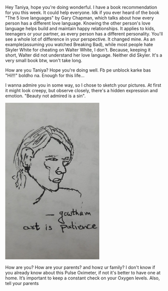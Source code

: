 Hey Taniya, hope you're doing wonderful. I have a book recommendation for you this week. It could help everyone. Idk if you ever heard of the book "The 5 love languages" by Gary Chapman, which talks about how every person has a different love language. Knowing the other person's love language helps build and maintain happy relationships. It applies to kids, teenagers or your partner, as every person has a different personality. You'll see a whole lot of difference in your perspective. It changed mine. As an example(assuming you watched Breaking Bad), while most people hate Skyler White for cheating on Walter White, I don't. Because, keeping it short, Walter did not understand her love language. Neither did Skyler. It's a very small book btw, won't take long.

How are you Taniya? Hope you're doing well. Fb pe unblock karke bas "Hi!!!" boldho na. Enough for this life...

I wanna admire you in some way, so I chose to sketch your pictures. At first it might look creepy, but observe closely, there's a hidden expression and emotion. "Beauty not admired is a sin". 

<img src="images/insta_dp.jpeg" width="300" height="500"> 

How are you? How are your parents? and howz ur family? I don't know if you already know about this Pulse Oximeter, if not it's better to have one at home. It’s important to keep a constant check on your Oxygen levels. Also, tell your parents 

